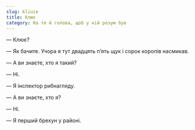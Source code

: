 ```yaml
---
slug: kliuie
title: Клює
category: На те й голова, щоб у ній розум був
---
```

— Клює?

— Як бачите. Учора я тут двадцять п’ять щук і сорок коропів насмикав.

— А ви знаєте, хто я такий?

— Ні.

— Я інспектор рибнагляду.

— А ви знаєте, хто я?

— Ні.

— Я перший брехун у районі.
